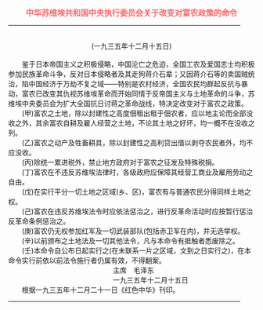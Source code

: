 <center><FONT style="FONT-SIZE: 12pt" COLOR="#FF6666"><B>中华苏维埃共和国中央执行委员会关于改变对富农政策的命令</B></center></FONT>
<HR color="#EE9B73" size="1" width="94%">
<BR>
<center>(一九三五年十二月十五日)</center>
<BR>
　　鉴于日本帝国主义之积极侵略，中国沦亡之危迫，全国工农及爱国志士均积极参加民族革命斗争，反对日本侵略者及其走狗蒋介石辈；又因蒋介石等的卖国贼统治，陷中国经济于万劫不复之域——特别是农村经济，全国农民均群起反抗与暴动，富农已改变其仇视苏维埃革命而开始同情于反帝国主义与土地革命的斗争，苏维埃中央委员会为扩大全国抗日讨蒋之革命战线，特决定改变对于富农之政策。
<BR>
　　(甲)富农之土地，除以封建性之高度佃租出租于佃农者，应以地主论而全部没收之外，其余富农自耕及雇人经营之土地，不论其土地之好坏，均一概不在没收之列。
<BR>
　　(乙)富农之动产及牲畜耕具，除以封建性之高利贷出借以剥夺农民者外，均不应没收。
<BR>
　　(丙)除统一累进税外，禁止地方政府对于富农之征发及特殊税捐。
<BR>
　　(丁)富农在不违反苏维埃法律时，各级政府应保障其经营工商业及雇用劳动之自由。
<BR>
　　(戊)在实行平分一切土地之区域(乡、区)，富农有与普通农民分得同样土地之权。
<BR>
　　(己)富农在违反苏维埃法令时应依法惩治之，进行反革命活动时应按暂行惩治反革命条例惩治之。
<BR>
　　(庚)富农仍无权参加红军及一切武装部队(包括赤卫军在内)，并无选举权。
<BR>
　　(辛)以前颁布之土地法及一切其他法令，凡与本命令有抵触者悉废除之。
<BR>
　　(壬)本命令自公布日起实行之(在未联系一片之区域，文到之日实行之)，在本命令实行前依以前法令施行者仍属有效，不得翻案。
<BR>
　　　　　　　　　　　　　　　 主席　毛泽东
<BR>
　　　　　　　　　　　　　　　 一九三五年十二月十五日
<BR>
　　根据一九三五年十二月二十一日《红色中华》刊印。
<HR color="#EE9B73" size="1" width="94%">

